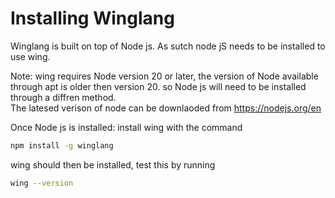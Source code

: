 # Installing Winglang
Winglang is built on top of Node js. As sutch node jS needs to be installed to use wing.  

Note: wing requires Node version 20 or later, the version of Node available through apt is older then version 20. so Node js will need to be installed through a diffren method.  
The latesed  verison of node can be downlaoded from https://nodejs.org/en

Once Node js is installed: install wing with the command 
```bash
npm install -g winglang
```
wing should then be installed, test this by running
```bash
wing --version
```
